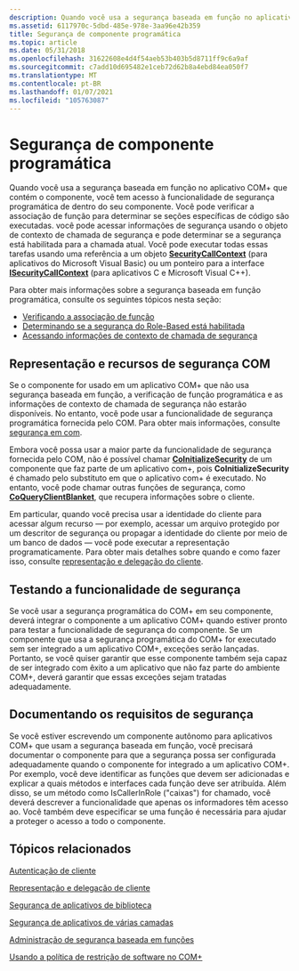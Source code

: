 ```yaml
---
description: Quando você usa a segurança baseada em função no aplicativo COM+ que contém o componente, você tem acesso à funcionalidade de segurança programática de dentro do seu componente.
ms.assetid: 6117970c-5dbd-485e-978e-3aa96e42b359
title: Segurança de componente programática
ms.topic: article
ms.date: 05/31/2018
ms.openlocfilehash: 31622608e4d4f54aeb53b403b5d8711ff9c6a9af
ms.sourcegitcommit: c7add10d695482e1ceb72d62b8a4ebd84ea050f7
ms.translationtype: MT
ms.contentlocale: pt-BR
ms.lasthandoff: 01/07/2021
ms.locfileid: "105763087"
---
```

# <a name="programmatic-component-security"></a>Segurança de componente programática

Quando você usa a segurança baseada em função no aplicativo COM+ que contém o componente, você tem acesso à funcionalidade de segurança programática de dentro do seu componente. Você pode verificar a associação de função para determinar se seções específicas de código são executadas. você pode acessar informações de segurança usando o objeto de contexto de chamada de segurança e pode determinar se a segurança está habilitada para a chamada atual. Você pode executar todas essas tarefas usando uma referência a um objeto [**SecurityCallContext**](securitycallcontext.md) (para aplicativos do Microsoft Visual Basic) ou um ponteiro para a interface [**ISecurityCallContext**](/windows/desktop/api/ComSvcs/nn-comsvcs-isecuritycallcontext) (para aplicativos C e Microsoft Visual C++).

Para obter mais informações sobre a segurança baseada em função programática, consulte os seguintes tópicos nesta seção:

-   [Verificando a associação de função](checking-role-membership.md)
-   [Determinando se a segurança do Role-Based está habilitada](determining-whether-role-based-security-is-enabled.md)
-   [Acessando informações de contexto de chamada de segurança](accessing-security-call-context-information.md)

## <a name="impersonation-and-com-security-features"></a>Representação e recursos de segurança COM

Se o componente for usado em um aplicativo COM+ que não usa segurança baseada em função, a verificação de função programática e as informações de contexto de chamada de segurança não estarão disponíveis. No entanto, você pode usar a funcionalidade de segurança programática fornecida pelo COM. Para obter mais informações, consulte [segurança em com](/windows/desktop/com/security-in-com).

Embora você possa usar a maior parte da funcionalidade de segurança fornecida pelo COM, não é possível chamar [**CoInitializeSecurity**](/windows/desktop/api/combaseapi/nf-combaseapi-coinitializesecurity) de um componente que faz parte de um aplicativo com+, pois **CoInitializeSecurity** é chamado pelo substituto em que o aplicativo com+ é executado. No entanto, você pode chamar outras funções de segurança, como [**CoQueryClientBlanket**](/windows/desktop/api/combaseapi/nf-combaseapi-coqueryclientblanket), que recupera informações sobre o cliente.

Em particular, quando você precisa usar a identidade do cliente para acessar algum recurso — por exemplo, acessar um arquivo protegido por um descritor de segurança ou propagar a identidade do cliente por meio de um banco de dados — você pode executar a representação programaticamente. Para obter mais detalhes sobre quando e como fazer isso, consulte [representação e delegação do cliente](client-impersonation-and-delegation.md).

## <a name="testing-security-functionality"></a>Testando a funcionalidade de segurança

Se você usar a segurança programática do COM+ em seu componente, deverá integrar o componente a um aplicativo COM+ quando estiver pronto para testar a funcionalidade de segurança do componente. Se um componente que usa a segurança programática do COM+ for executado sem ser integrado a um aplicativo COM+, exceções serão lançadas. Portanto, se você quiser garantir que esse componente também seja capaz de ser integrado com êxito a um aplicativo que não faz parte do ambiente COM+, deverá garantir que essas exceções sejam tratadas adequadamente.

## <a name="documenting-security-requirements"></a>Documentando os requisitos de segurança

Se você estiver escrevendo um componente autônomo para aplicativos COM+ que usam a segurança baseada em função, você precisará documentar o componente para que a segurança possa ser configurada adequadamente quando o componente for integrado a um aplicativo COM+. Por exemplo, você deve identificar as funções que devem ser adicionadas e explicar a quais métodos e interfaces cada função deve ser atribuída. Além disso, se um método como IsCallerInRole ("caixas") for chamado, você deverá descrever a funcionalidade que apenas os informadores têm acesso ao. Você também deve especificar se uma função é necessária para ajudar a proteger o acesso a todo o componente.

## <a name="related-topics"></a>Tópicos relacionados

<dl> <dt>

[Autenticação de cliente](client-authentication.md)
</dt> <dt>

[Representação e delegação de cliente](client-impersonation-and-delegation.md)
</dt> <dt>

[Segurança de aplicativos de biblioteca](library-application-security.md)
</dt> <dt>

[Segurança de aplicativos de várias camadas](multi-tier-application-security.md)
</dt> <dt>

[Administração de segurança baseada em funções](role-based-security-administration.md)
</dt> <dt>

[Usando a política de restrição de software no COM+](using-the-software-restriction-policy-in-com-.md)
</dt> </dl>

 

 
